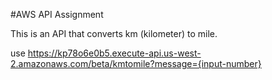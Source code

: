 #AWS API Assignment

This is an API that converts km (kilometer) to mile.

use https://kp78o6e0b5.execute-api.us-west-2.amazonaws.com/beta/kmtomile?message={input-number}
 
